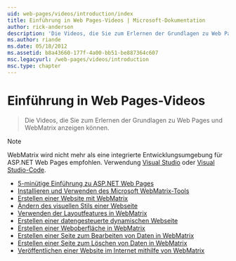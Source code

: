 ```yaml
---
uid: web-pages/videos/introduction/index
title: Einführung in Web Pages-Videos | Microsoft-Dokumentation
author: rick-anderson
description: 'Die Videos, die Sie zum Erlernen der Grundlagen zu Web Pages und WebMatrix anzeigen können.'
ms.author: riande
ms.date: 05/18/2012
ms.assetid: b8a43660-177f-4a00-bb51-be887364c607
msc.legacyurl: /web-pages/videos/introduction
msc.type: chapter
---
```

<a name="introduction-to-web-pages-videos"></a>Einführung in Web Pages-Videos
====================
> Die Videos, die Sie zum Erlernen der Grundlagen zu Web Pages und WebMatrix anzeigen können.

> [!NOTE] 
> WebMatrix wird nicht mehr als eine integrierte Entwicklungsumgebung für ASP.NET Web Pages empfohlen. Verwendung [Visual Studio](xref:aspnet/web-pages/overview/getting-started/program-asp-net-web-pages-in-visual-studio) oder [Visual Studio-Code](https://code.visualstudio.com/).


- [5-minütige Einführung zu ASP.NET Web Pages](5-minute-introduction-to-aspnet-web-pages.md)
- [Installieren und Verwenden des Microsoft WebMatrix-Tools](install-and-use-the-microsoft-webmatrix-tool.md)
- [Erstellen einer Website mit WebMatrix](create-a-website-using-webmatrix.md)
- [Ändern des visuellen Stils einer Webseite](change-the-visual-style-of-a-web-page.md)
- [Verwenden der Layoutfeatures in WebMatrix](use-the-layout-features-in-webmatrix.md)
- [Erstellen einer datengesteuerte dynamischen Webseite](create-a-data-driven-dynamic-web-page.md)
- [Erstellen einer Weboberfläche in WebMatrix](create-a-web-interface-in-webmatrix.md)
- [Erstellen einer Seite zum Bearbeiten von Daten in WebMatrix](create-an-edit-data-page-in-webmatrix.md)
- [Erstellen einer Seite zum Löschen von Daten in WebMatrix](create-a-delete-data-page-in-webmatrix.md)
- [Veröffentlichen einer Website im Internet mithilfe von WebMatrix](publish-a-website-to-the-internet-using-webmatrix.md)
